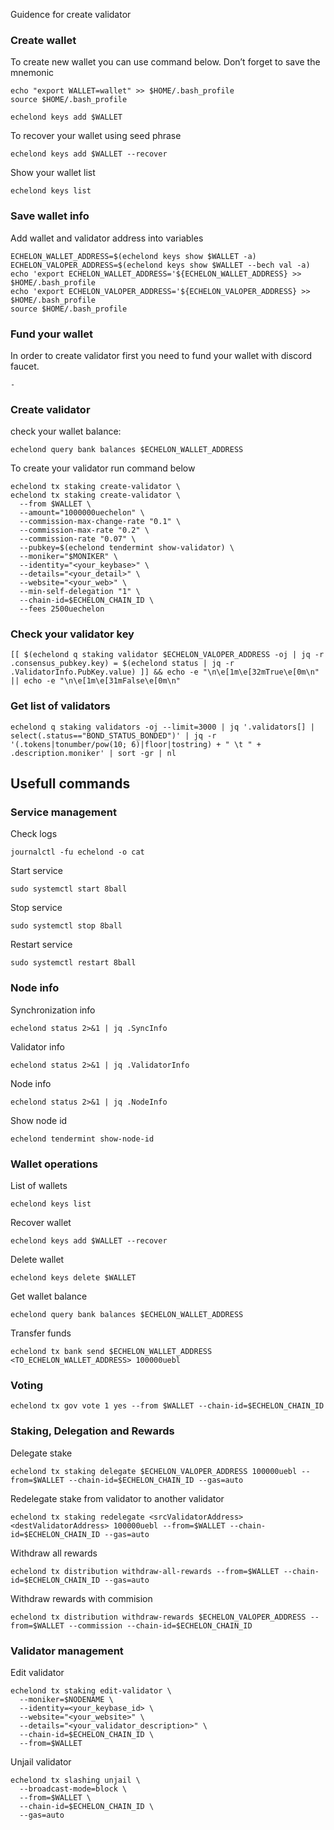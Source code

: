 Guidence for create validator

### Create wallet
To create new wallet you can use command below. Don’t forget to save the mnemonic
```
echo "export WALLET=wallet" >> $HOME/.bash_profile
source $HOME/.bash_profile

echelond keys add $WALLET
```

To recover your wallet using seed phrase
```
echelond keys add $WALLET --recover
```

Show your wallet list
```
echelond keys list
```

### Save wallet info
Add wallet and validator address into variables 
```
ECHELON_WALLET_ADDRESS=$(echelond keys show $WALLET -a)
ECHELON_VALOPER_ADDRESS=$(echelond keys show $WALLET --bech val -a)
echo 'export ECHELON_WALLET_ADDRESS='${ECHELON_WALLET_ADDRESS} >> $HOME/.bash_profile
echo 'export ECHELON_VALOPER_ADDRESS='${ECHELON_VALOPER_ADDRESS} >> $HOME/.bash_profile
source $HOME/.bash_profile
```

### Fund your wallet
In order to create validator first you need to fund your wallet with discord faucet.
```
-
```

### Create validator

check your wallet balance:
```
echelond query bank balances $ECHELON_WALLET_ADDRESS
```
To create your validator run command below
```
echelond tx staking create-validator \
echelond tx staking create-validator \
  --from $WALLET \
  --amount="1000000uechelon" \
  --commission-max-change-rate "0.1" \
  --commission-max-rate "0.2" \
  --commission-rate "0.07" \
  --pubkey=$(echelond tendermint show-validator) \
  --moniker="$MONIKER" \
  --identity="<your_keybase>" \
  --details="<your_detail>" \
  --website="<your_web>" \
  --min-self-delegation "1" \
  --chain-id=$ECHELON_CHAIN_ID \
  --fees 2500uechelon
```

### Check your validator key
```
[[ $(echelond q staking validator $ECHELON_VALOPER_ADDRESS -oj | jq -r .consensus_pubkey.key) = $(echelond status | jq -r .ValidatorInfo.PubKey.value) ]] && echo -e "\n\e[1m\e[32mTrue\e[0m\n" || echo -e "\n\e[1m\e[31mFalse\e[0m\n"
```

### Get list of validators
```
echelond q staking validators -oj --limit=3000 | jq '.validators[] | select(.status=="BOND_STATUS_BONDED")' | jq -r '(.tokens|tonumber/pow(10; 6)|floor|tostring) + " \t " + .description.moniker' | sort -gr | nl
```

## Usefull commands
### Service management
Check logs
```
journalctl -fu echelond -o cat
```

Start service
```
sudo systemctl start 8ball
```

Stop service
```
sudo systemctl stop 8ball
```

Restart service
```
sudo systemctl restart 8ball
```

### Node info
Synchronization info
```
echelond status 2>&1 | jq .SyncInfo
```

Validator info
```
echelond status 2>&1 | jq .ValidatorInfo
```

Node info
```
echelond status 2>&1 | jq .NodeInfo
```

Show node id
```
echelond tendermint show-node-id
```

### Wallet operations
List of wallets
```
echelond keys list
```

Recover wallet
```
echelond keys add $WALLET --recover
```

Delete wallet
```
echelond keys delete $WALLET
```

Get wallet balance
```
echelond query bank balances $ECHELON_WALLET_ADDRESS
```

Transfer funds
```
echelond tx bank send $ECHELON_WALLET_ADDRESS <TO_ECHELON_WALLET_ADDRESS> 100000uebl
```

### Voting
```
echelond tx gov vote 1 yes --from $WALLET --chain-id=$ECHELON_CHAIN_ID
```

### Staking, Delegation and Rewards
Delegate stake
```
echelond tx staking delegate $ECHELON_VALOPER_ADDRESS 100000uebl --from=$WALLET --chain-id=$ECHELON_CHAIN_ID --gas=auto
```

Redelegate stake from validator to another validator
```
echelond tx staking redelegate <srcValidatorAddress> <destValidatorAddress> 100000uebl --from=$WALLET --chain-id=$ECHELON_CHAIN_ID --gas=auto
```

Withdraw all rewards
```
echelond tx distribution withdraw-all-rewards --from=$WALLET --chain-id=$ECHELON_CHAIN_ID --gas=auto
```

Withdraw rewards with commision
```
echelond tx distribution withdraw-rewards $ECHELON_VALOPER_ADDRESS --from=$WALLET --commission --chain-id=$ECHELON_CHAIN_ID
```

### Validator management
Edit validator
```
echelond tx staking edit-validator \
  --moniker=$NODENAME \
  --identity=<your_keybase_id> \
  --website="<your_website>" \
  --details="<your_validator_description>" \
  --chain-id=$ECHELON_CHAIN_ID \
  --from=$WALLET
```

Unjail validator
```
echelond tx slashing unjail \
  --broadcast-mode=block \
  --from=$WALLET \
  --chain-id=$ECHELON_CHAIN_ID \
  --gas=auto
```
